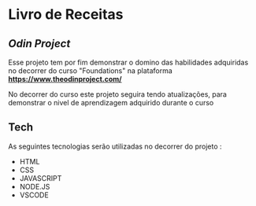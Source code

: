 # Livro de Receitas

## _Odin Project_


Esse projeto tem por fim demonstrar o domino das habilidades adquiridas
no decorrer do curso "Foundations" na plataforma **<https://www.theodinproject.com/>**

No decorrer do curso este projeto seguira tendo atualizações, para demonstrar
o nivel de aprendizagem adquirido durante o curso

## Tech

As seguintes tecnologias serão utilizadas no decorrer do projeto :

- HTML
- CSS
- JAVASCRIPT
- NODE.JS
- VSCODE
